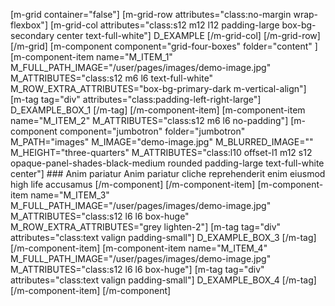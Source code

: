 [m-grid container="false"]
  [m-grid-row attributes="class:no-margin wrap-flexbox"]
    [m-grid-col attributes="class:s12 m12 l12 padding-large box-bg-secondary center text-full-white"]
      D_EXAMPLE
    [/m-grid-col]
  [/m-grid-row]
[/m-grid]
[m-component component="grid-four-boxes" folder="content" ]
  [m-component-item name="M_ITEM_1" M_FULL_PATH_IMAGE="/user/pages/images/demo-image.jpg" M_ATTRIBUTES="class:s12 m6 l6 text-full-white" M_ROW_EXTRA_ATTRIBUTES="box-bg-primary-dark m-vertical-align"]  
    [m-tag tag="div" attributes="class:padding-left-right-large"]
      D_EXAMPLE_BOX_1
    [/m-tag]
  [/m-component-item]
  [m-component-item name="M_ITEM_2" M_ATTRIBUTES="class:s12 m6 l6 no-padding"]
    [m-component component="jumbotron" folder="jumbotron" M_PATH="images" M_IMAGE="demo-image.jpg" M_BLURRED_IMAGE=""  M_HEIGHT="three-quarters" M_ATTRIBUTES="class:l10 offset-l1 m12 s12 opaque-panel-shades-black-medium rounded padding-large text-full-white center"]
      ### Anim pariatur
      Anim pariatur cliche reprehenderit enim eiusmod high life accusamus
    [/m-component]
  [/m-component-item]
  [m-component-item name="M_ITEM_3" M_FULL_PATH_IMAGE="/user/pages/images/demo-image.jpg" M_ATTRIBUTES="class:s12 l6 l6 box-huge" M_ROW_EXTRA_ATTRIBUTES="grey lighten-2"]
    [m-tag tag="div" attributes="class:text valign padding-small"]
      D_EXAMPLE_BOX_3
    [/m-tag]
  [/m-component-item]
  [m-component-item name="M_ITEM_4" M_FULL_PATH_IMAGE="/user/pages/images/demo-image.jpg" M_ATTRIBUTES="class:s12 l6 l6 box-huge"]
    [m-tag tag="div" attributes="class:text valign padding-small"]
      D_EXAMPLE_BOX_4
    [/m-tag]
  [/m-component-item]
[/m-component]
